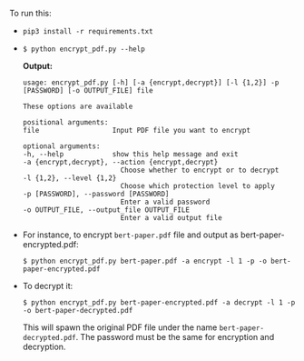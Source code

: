 
To run this:
- `pip3 install -r requirements.txt`
- 
    ```
    $ python encrypt_pdf.py --help
    ```
    **Output:**
    ```
    usage: encrypt_pdf.py [-h] [-a {encrypt,decrypt}] [-l {1,2}] -p [PASSWORD] [-o OUTPUT_FILE] file

    These options are available

    positional arguments:
    file                  Input PDF file you want to encrypt

    optional arguments:
    -h, --help            show this help message and exit
    -a {encrypt,decrypt}, --action {encrypt,decrypt}
                            Choose whether to encrypt or to decrypt
    -l {1,2}, --level {1,2}
                            Choose which protection level to apply
    -p [PASSWORD], --password [PASSWORD]
                            Enter a valid password
    -o OUTPUT_FILE, --output_file OUTPUT_FILE
                            Enter a valid output file
    ```
- For instance, to encrypt `bert-paper.pdf` file and output as bert-paper-encrypted.pdf:
    ```
    $ python encrypt_pdf.py bert-paper.pdf -a encrypt -l 1 -p -o bert-paper-encrypted.pdf
    ```
- To decrypt it:
    ```
    $ python encrypt_pdf.py bert-paper-encrypted.pdf -a decrypt -l 1 -p -o bert-paper-decrypted.pdf
    ```
    This will spawn the original PDF file under the name `bert-paper-decrypted.pdf`. The password must be the same for encryption and decryption.